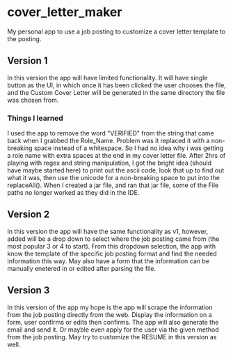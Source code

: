# cover_letter_maker
My personal app to use a job posting to customize a cover letter template to the posting.

## Version 1 ##
In this version the app will have limited functionality.  It will have single button as the UI, in which once it has been clicked the user chooses the file, and the Custom Cover Letter will be generated in the same directory the file was chosen from.
### Things I learned ###
I used the app to remove the word "VERIFIED" from the string that came back when I grabbed the Role_Name.  Problem was it replaced it with a non-breaking space instead of a whitespace.  So I had no idea why i was getting a role name with extra spaces at the end in my cover letter file.  After 2hrs of playing with regex and string manipulation, I got the bright idea (should have maybe started here) to print out the ascii code, look that up to find out what it was, then use the unicode for a non-breaking space to put into the replaceAll().
When I created a jar file, and ran that jar file, some of the File paths no longer worked as they did in the IDE.


## Version 2 ##
In this version the app will have the same functionality as v1, however, added will be a drop down to select where the job posting came from (the most popular 3 or 4 to start).
From this dropdown selection, the app with know the template of the specific job posting format and find the needed information this way.
May also have a form that the information can be manually enetered in or edited after parsing the file.

## Version 3 ##
In this version of the app my hope is the app will scrape the information from the job posting directly from the web.  Display the information on a form, user confirms or edits then confirms.
The app will also generate the email and send it.  Or mayble even apply for the user via the given method from the job posting. May try to customize the RESUME in this version as well.
